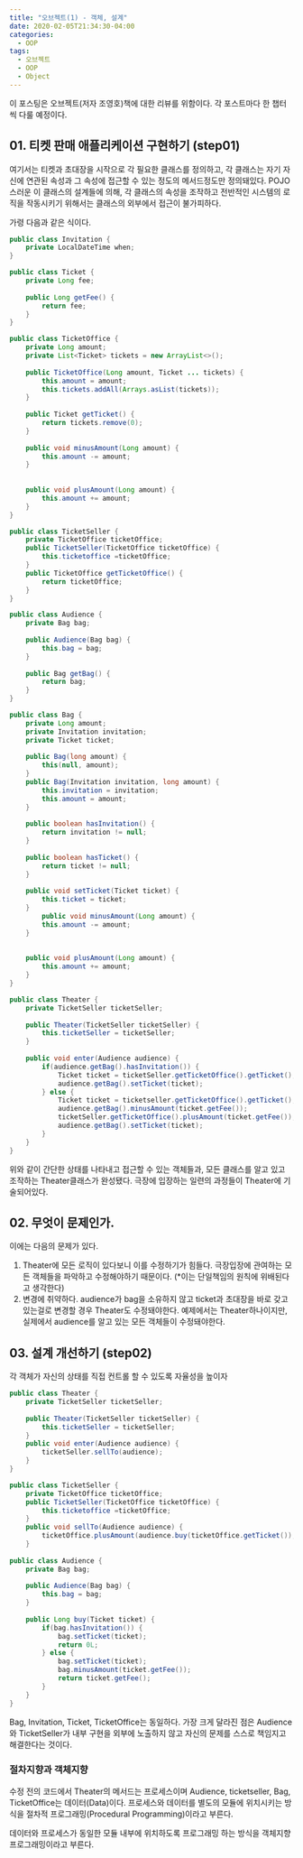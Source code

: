 ```yaml
---
title: "오브젝트(1) - 객체, 설계"
date: 2020-02-05T21:34:30-04:00
categories:
  - OOP
tags:
  - 오브젝트
  - OOP
  - Object
---
```


이 포스팅은 오브젝트(저자 조영호)책에 대한 리뷰를 위함이다.  각 포스트마다 한 챕터씩 다룰 예정이다.

## 01. 티켓 판매 애플리케이션 구현하기 (step01)

여기서는 티켓과 초대장을 시작으로 각 필요한 클래스를 정의하고, 각 클래스는 자기 자신에 연관된 속성과 그 속성에 접근할 수 있는 정도의 메서드정도만 정의돼있다.
POJO스러운 이 클래스의 설계들에 의해, 각 클래스의 속성을 조작하고 전반적인 시스템의 로직을 작동시키기 위해서는 클래스의 외부에서 접근이 불가피하다.

가령 다음과 같은 식이다.

```JAVA
public class Invitation {
    private LocalDateTime when;
}

public class Ticket {
    private Long fee;
    
    public Long getFee() {
        return fee;
    }
}

public class TicketOffice {
    private Long amount;
    private List<Ticket> tickets = new ArrayList<>();
    
    public TicketOffice(Long amount, Ticket ... tickets) {
        this.amount = amount;
        this.tickets.addAll(Arrays.asList(tickets));
    }
    
    public Ticket getTicket() {
        return tickets.remove(0);
    }
    
    public void minusAmount(Long amount) {
        this.amount -= amount;
    }
    
    
    public void plusAmount(Long amount) {
        this.amount += amount;
    }
}

public class TicketSeller {
    private TicketOffice ticketOffice;
    public TicketSeller(TicketOffice ticketOffice) {
        this.ticketoffice =ticketOffice;
    }
    public TicketOffice getTicketOffice() {
        return ticketOffice;
    }
}

public class Audience {
    private Bag bag;
    
    public Audience(Bag bag) {
        this.bag = bag;
    }
    
    public Bag getBag() {
        return bag;
    }
}

public class Bag {
    private Long amount;
    private Invitation invitation;
    private Ticket ticket;
    
    public Bag(long amount) {
        this(null, amount);
    }
    public Bag(Invitation invitation, long amount) {
        this.invitation = invitation;
        this.amount = amount;
    }
    
    public boolean hasInvitation() {
        return invitation != null;
    }
    
    public boolean hasTicket() {
        return ticket != null;
    }
    
    public void setTicket(Ticket ticket) {
        this.ticket = ticket;
    }
        public void minusAmount(Long amount) {
        this.amount -= amount;
    }
    
    
    public void plusAmount(Long amount) {
        this.amount += amount;
    }
}

public class Theater {
    private TicketSeller ticketSeller;
    
    public Theater(TicketSeller ticketSeller) {
        this.ticketSeller = ticketSeller;
    }
    
    public void enter(Audience audience) {
        if(audience.getBag().hasInvitation()) {
            Ticket ticket = ticketSeller.getTicketOffice().getTicket();
            audience.getBag().setTicket(ticket);
        } else {
            Ticket ticket = ticketseller.getTicketOffice().getTicket();
            audience.getBag().minusAmount(ticket.getFee());
            ticketSeller.getTicketOffice().plusAmount(ticket.getFee());
            audience.getBag().setTicket(ticket);
        }
    }
}
```
위와 같이 간단한 상태를 나타내고 접근할 수 있는 객체들과, 모든 클래스를 알고 있고 조작하는 Theater클래스가 완성됐다. 극장에 입장하는 일련의 과정들이 Theater에 기술되어있다.

## 02. 무엇이 문제인가.
이에는 다음의 문제가 있다.
1. Theater에 모든 로직이 있다보니 이를 수정하기가 힘들다. 극장입장에 관여하는 모든 객체들을 파악하고 수정해야하기 때문이다. (*이는 단일책임의 원칙에 위배된다고 생각한다)
2. 변경에 취약하다. audience가 bag을 소유하지 않고 ticket과 초대장을 바로 갖고있는걸로 변경할 경우 Theater도 수정돼야한다. 예제에서는 Theater하나이지만,
   실제에서 audience를 알고 있는 모든 객체들이 수정돼야한다.
   
## 03. 설계 개선하기 (step02)
각 객체가 자신의 상태를 직접 컨트롤 할 수 있도록 자율성을 높이자

```JAVA
public class Theater {
    private TicketSeller ticketSeller;
    
    public Theater(TicketSeller ticketSeller) {
        this.ticketSeller = ticketSeller;
    }
    public void enter(Audience audience) {
        ticketSeller.sellTo(audience);
    }
}

public class TicketSeller {
    private TicketOffice ticketOffice;
    public TicketSeller(TicketOffice ticketOffice) {
        this.ticketoffice =ticketOffice;
    }
    public void sellTo(Audience audience) {
        ticketOffice.plusAmount(audience.buy(ticketOffice.getTicket());
    }
    
public class Audience {
    private Bag bag;
    
    public Audience(Bag bag) {
        this.bag = bag;
    }
    
    public Long buy(Ticket ticket) {
        if(bag.hasInvitation()) {
            bag.setTicket(ticket);
            return 0L;
        } else {
            bag.setTicket(ticket);
            bag.minusAmount(ticket.getFee());
            return ticket.getFee();
        }
    }
}
```
Bag, Invitation, Ticket, TicketOffice는 동일하다.
가장 크게 달라진 점은 Audience와 TicketSeller가 내부 구현을 외부에 노출하지 않고 자신의 문제를 스스로 책임지고 해결한다는 것이다.

### 절차지향과 객체지향
수정 전의 코드에서 Theater의 메서드는 프로세스이며 Audience, ticketseller, Bag, TicketOffice는 데이터(Data)이다.
프로세스와 데이터를 별도의 모듈에 위치시키는 방식을 절차적 프로그래밍(Procedural Programming)이라고 부른다.

데이터와 프로세스가 동일한 모듈 내부에 위치하도록 프로그래밍 하는 방식을 객체지향 프로그래밍이라고 부른다.



        
